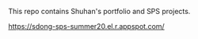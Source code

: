 This repo contains Shuhan's portfolio and SPS projects.

https://sdong-sps-summer20.el.r.appspot.com/
